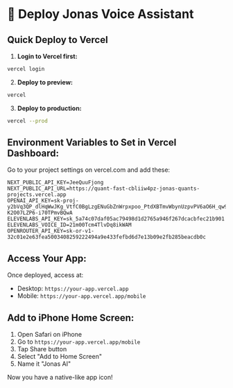 # 🚀 Deploy Jonas Voice Assistant

## Quick Deploy to Vercel

1. **Login to Vercel first:**
```bash
vercel login
```

2. **Deploy to preview:**
```bash
vercel
```

3. **Deploy to production:**
```bash
vercel --prod
```

## Environment Variables to Set in Vercel Dashboard:

Go to your project settings on vercel.com and add these:

```
NEXT_PUBLIC_API_KEY=JeeQuuFjong
NEXT_PUBLIC_API_URL=https://quant-fast-cbliiw4pz-jonas-quants-projects.vercel.app
OPENAI_API_KEY=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
ELEVENLABS_API_KEY=sk_5a74c07daf05ac79498d1d2765a946f267dcacbfec21b901
ELEVENLABS_VOICE_ID=21m00Tcm4TlvDq8ikWAM
OPENROUTER_API_KEY=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
```

## Access Your App:

Once deployed, access at:
- Desktop: `https://your-app.vercel.app`
- Mobile: `https://your-app.vercel.app/mobile`

## Add to iPhone Home Screen:

1. Open Safari on iPhone
2. Go to `https://your-app.vercel.app/mobile`
3. Tap Share button
4. Select "Add to Home Screen"
5. Name it "Jonas AI"

Now you have a native-like app icon!